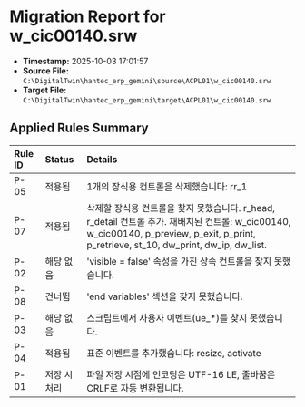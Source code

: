 # Migration Report for w_cic00140.srw

- **Timestamp:** 2025-10-03 17:01:57
- **Source File:** `C:\DigitalTwin\hantec_erp_gemini\source\ACPL01\w_cic00140.srw`
- **Target File:** `C:\DigitalTwin\hantec_erp_gemini\target\ACPL01\w_cic00140.srw`

## Applied Rules Summary

| Rule ID | Status    | Details                               |
|:--------|:----------|:--------------------------------------|
| P-05 | 적용됨 | 1개의 장식용 컨트롤을 삭제했습니다: rr_1 |
| P-07 | 적용됨 | 삭제할 장식용 컨트롤을 찾지 못했습니다. r_head, r_detail 컨트롤 추가. 재배치된 컨트롤: w_cic00140, w_cic00140, p_preview, p_exit, p_print, p_retrieve, st_10, dw_print, dw_ip, dw_list. |
| P-02 | 해당 없음 | 'visible = false' 속성을 가진 상속 컨트롤을 찾지 못했습니다. |
| P-08 | 건너뜀 | 'end variables' 섹션을 찾지 못했습니다. |
| P-03 | 해당 없음 | 스크립트에서 사용자 이벤트(ue_*)를 찾지 못했습니다. |
| P-04 | 적용됨 | 표준 이벤트를 추가했습니다: resize, activate |
| P-01 | 저장 시 처리 | 파일 저장 시점에 인코딩은 UTF-16 LE, 줄바꿈은 CRLF로 자동 변환됩니다. |
